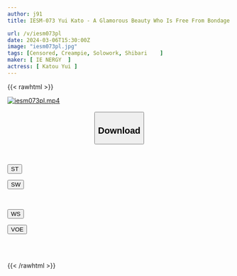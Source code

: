 ```yaml
---
author: j91
title: IESM-073 Yui Kato - A Glamorous Beauty Who Is Free From Bondage And Tries Hard SM For The First Time!

url: /v/iesm073pl
date: 2024-03-06T15:30:00Z
image: "iesm073pl.jpg"
tags: [Censored, Creampie, Solowork, Shibari	]
maker: [ IE NERGY  ]
actress: [ Katou Yui ]
---
```



{{< rawhtml >}}

<div class="video" data-videoid="m91eAjV1WPFbP4v">
    <a href="javascript:;">
        <img src="/v/iesm073pl/iesm073pl.jpg" width="WIDTH" height="HEIGHT" alt="iesm073pl.mp4" loading="lazy">
    </a>
</div>

<script type="text/javascript" src="https://j91.asia/asset/on-demand-st.js"></script>

<br>
  <link rel="stylesheet" href="https://j91.asia/asset/bs5.css">
  
  <center>
  <button class="btn btn-primary" type="button" data-bs-toggle="collapse" data-bs-target=".multi-collapse" aria-expanded="false" aria-controls="multiCollapseExample1 multiCollapseExample2"><h2>Download</h2></button></center>
</p>
<div class="row">
  <div class="col">
    <div class="collapse multi-collapse" id="multiCollapseExample1">
      <div class="card card-body">
	      	      <br>
<div class="buttons">  
<p><a href="https://streamtape.to/v/m91eAjV1WPFbP4v" target="_blank"><button class="btn-hover color-3"><i class="fa fa-download"></i> ST</button></a></p>
<p><a href="https://cdnwish.com/hgjval9xtvox" target="_blank"><button class="btn-hover color-2"><i class="fa fa-download"></i> SW</button></a></p></div>
    </div>
  </div>
</div>
  <div class="col">
    <div class="collapse multi-collapse" id="multiCollapseExample2">
      <div class="card card-body">
	      <br>
<div class="buttons">
<p><a href="https://wolfstream.tv/mavjekkmpjc6"><button class="btn-hover color-9"><i class="fa fa-download"></i> WS</button></a></p>
<p><a href="https://voe.sx/q2rtajq8uuaj"><button class="btn-hover color-8"><i class="fa fa-download"></i> VOE</button></a></p></div>
<br><br>
      </div>
    </div>
  </div>
</div>

{{< /rawhtml >}}